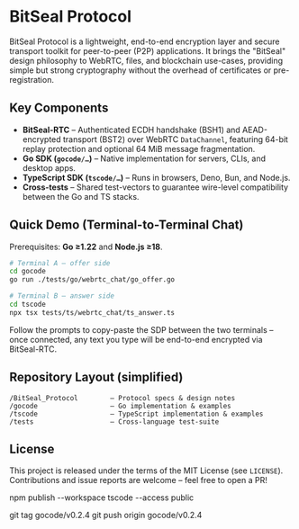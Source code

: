 # BitSeal Protocol

BitSeal Protocol is a lightweight, end-to-end encryption layer and secure transport toolkit for peer-to-peer (P2P) applications.  It brings the "BitSeal" design philosophy to WebRTC, files, and blockchain use-cases, providing simple but strong cryptography without the overhead of certificates or pre-registration.

## Key Components

* **BitSeal-RTC** – Authenticated ECDH handshake (BSH1) and AEAD-encrypted transport (BST2) over WebRTC `DataChannel`, featuring 64-bit replay protection and optional 64 MiB message fragmentation.
* **Go SDK (`gocode/…`)** – Native implementation for servers, CLIs, and desktop apps.
* **TypeScript SDK (`tscode/…`)** – Runs in browsers, Deno, Bun, and Node.js.
* **Cross-tests** – Shared test-vectors to guarantee wire-level compatibility between the Go and TS stacks.

## Quick Demo (Terminal-to-Terminal Chat)

Prerequisites: **Go ≥1.22** and **Node.js ≥18**.

```bash
# Terminal A – offer side
cd gocode
go run ./tests/go/webrtc_chat/go_offer.go
```

```bash
# Terminal B – answer side
cd tscode
npx tsx tests/ts/webrtc_chat/ts_answer.ts
```

Follow the prompts to copy-paste the SDP between the two terminals – once connected, any text you type will be end-to-end encrypted via BitSeal-RTC.

## Repository Layout (simplified)

```
/BitSeal_Protocol        – Protocol specs & design notes
/gocode                  – Go implementation & examples
/tscode                  – TypeScript implementation & examples
/tests                   – Cross-language test-suite
```

## License

This project is released under the terms of the MIT License (see `LICENSE`).  Contributions and issue reports are welcome – feel free to open a PR!



npm publish --workspace tscode --access public

git tag gocode/v0.2.4
git push origin gocode/v0.2.4